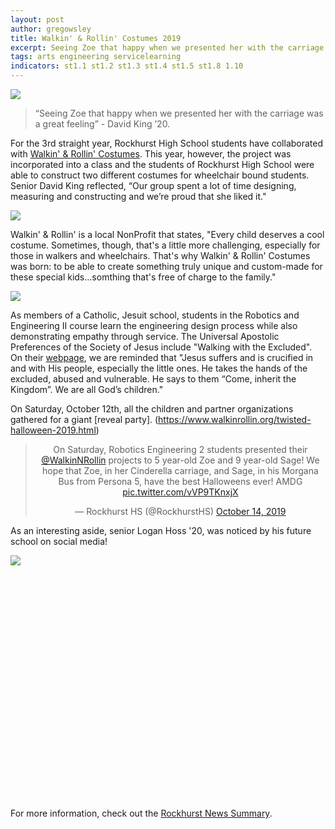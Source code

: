 ```yaml
---
layout: post
author: gregowsley
title: Walkin' & Rollin' Costumes 2019
excerpt: Seeing Zoe that happy when we presented her with the carriage was a great feeling.
tags: arts engineering servicelearning
indicators: st1.1 st1.2 st1.3 st1.4 st1.5 st1.8 1.10
---
```

<div class="flex-wrapper">
    <img src="{{ site.baseurl }}/img/WalkinRollin2019LoganSage.jpg">
</div>

<blockquote>“Seeing Zoe that happy when we presented her with the carriage was a great feeling” - David King ’20.</blockquote>

For the 3rd straight year, Rockhurst High School students have collaborated with [Walkin' & Rollin' Costumes](https://www.walkinrollin.org/). This year, however, the project was incorporated into a class and the students of Rockhurst High School were able to construct two different costumes for wheelchair bound students. Senior David King reflected, “Our group spent a lot of time designing, measuring and constructing and we’re proud that she liked it."

<div class="flex-wrapper">
    <img src="{{ site.baseurl }}/img/WalkinRollin2019-1.jpg">
</div>

Walkin' & Rollin' is a local NonProfit that states, "Every child deserves a cool costume. Sometimes, though, that's a little more challenging, especially for those in walkers and wheelchairs. That's why Walkin' & Rollin' Costumes was born: to be able to create something truly unique and custom-made for these special kids...somthing that's free of charge to the family."

<div class="flex-wrapper">
    <img src="{{ site.baseurl }}/img/WalkinRollin2019-2.jpg">
</div>

As members of a Catholic, Jesuit school, students in the Robotics and Engineering II course learn the engineering design process while also demonstrating empathy through service. The Universal Apostolic Preferences of the Society of Jesus include "Walking with the Excluded". On their [webpage](https://jesuits.global/en/uap/walking-with-the-excluded), we are reminded that "Jesus suffers and is crucified in and with His people, especially the little ones. He takes the hands of the excluded, abused and vulnerable. He says to them “Come, inherit the Kingdom”. We are all God’s children."

On Saturday, October 12th, all the children and partner organizations gathered for a giant [reveal party]. (https://www.walkinrollin.org/twisted-halloween-2019.html)

<center><blockquote class="twitter-tweet"><p lang="en" dir="ltr">On Saturday, Robotics Engineering 2 students presented their <a href="https://twitter.com/WalkinNRollin?ref_src=twsrc%5Etfw">@WalkinNRollin</a> projects to 5 year-old Zoe and 9 year-old Sage! We hope that Zoe, in her Cinderella carriage, and Sage, in his Morgana Bus from Persona 5, have the best Halloweens ever! AMDG <a href="https://t.co/vVP9TKnxjX">pic.twitter.com/vVP9TKnxjX</a></p>&mdash; Rockhurst HS (@RockhurstHS) <a href="https://twitter.com/RockhurstHS/status/1183751373264998401?ref_src=twsrc%5Etfw">October 14, 2019</a></blockquote> <script async src="https://platform.twitter.com/widgets.js" charset="utf-8"></script></center>

As an interesting aside, senior Logan Hoss '20, was noticed by his future school on social media! 

<div style="height:10%">
    <img src="{{ site.baseurl }}/img/WalknRollnMissouriS&TEmail.jpg">
</div>

For more information, check out the [Rockhurst News Summary](https://www.rockhursths.edu/news-detail?pk=1282599).

